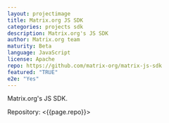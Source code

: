 ```yaml
---
layout: projectimage
title: Matrix.org JS SDK
categories: projects sdk
description: Matrix.org's JS SDK
author: Matrix.org team
maturity: Beta
language: JavaScript
license: Apache
repo: https://github.com/matrix-org/matrix-js-sdk
featured: "TRUE"
e2e: "Yes"
---
```


Matrix.org's JS SDK.

Repository: <{{page.repo}}>
